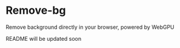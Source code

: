 # Remove-bg

Remove background directly in your browser, powered by WebGPU

README will be updated soon
